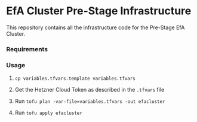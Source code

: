 # EfA Cluster Pre-Stage Infrastructure

This repository contains all the infrastructure code for the Pre-Stage EfA Cluster.

### Requirements



### Usage

1. `cp variables.tfvars.template variables.tfvars`

2. Get the Hetzner Cloud Token as described in the `.tfvars` file

3. Run `tofu plan -var-file=variables.tfvars -out efacluster`

4. Run `tofu apply efacluster`
